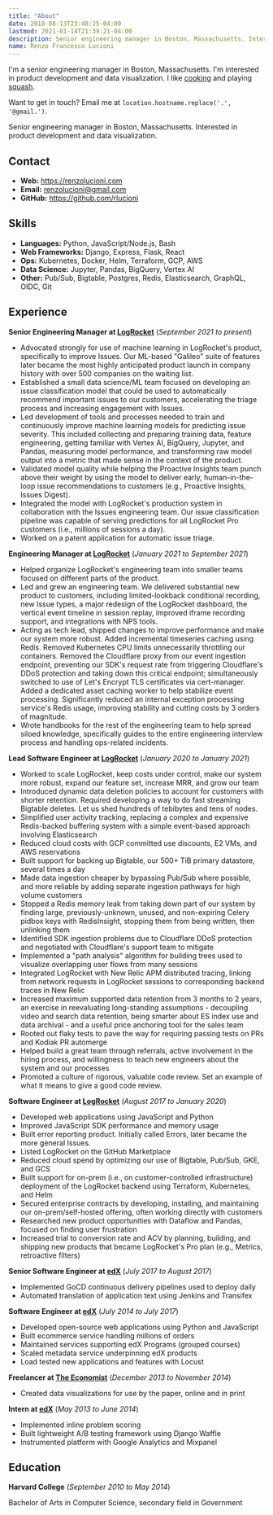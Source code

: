 ```yaml
---
title: "About"
date: 2018-08-13T23:48:25-04:00
lastmod: 2021-01-14T21:39:21-04:00
description: Senior engineering manager in Boston, Massachusetts. Interested in product development and data visualization.
name: Renzo Francesco Lucioni
---
```


<p class="noprint">
  I'm a senior engineering manager in Boston, Massachusetts. I'm interested in product development and data visualization. I like <a href="https://github.com/rlucioni/recipes">cooking</a> and playing <a href="https://github.com/rlucioni/courtbot">squash</a>.
</p>

<p class="noprint">
  Want to get in touch? Email me at <code>location.hostname.replace('.', '@gmail.')</code>.
</p>

<p class="print">
  Senior engineering manager in Boston, Massachusetts. Interested in product development and data visualization.
</p>

## Contact

- **Web:** https://renzolucioni.com
- **Email:** renzolucioni@gmail.com
- **GitHub:** https://github.com/rlucioni

## Skills

- **Languages:** Python, JavaScript/Node.js, Bash
- **Web Frameworks:** Django, Express, Flask, React
- **Ops:** Kubernetes, Docker, Helm, Terraform, GCP, AWS
- **Data Science:** Jupyter, Pandas, BigQuery, Vertex AI
- **Other:** Pub/Sub, Bigtable, Postgres, Redis, Elasticsearch, GraphQL, OIDC, Git

## Experience

**Senior Engineering Manager at [LogRocket](https://logrocket.com/)** (_September 2021 to present_)

- Advocated strongly for use of machine learning in LogRocket's product, specifically to improve Issues. Our ML-based "Galileo" suite of features later became the most highly anticipated product launch in company history with over 500 companies on the waiting list.
- Established a small data science/ML team focused on developing an issue classification model that could be used to automatically recommend important issues to our customers, accelerating the triage process and increasing engagement with Issues.
- Led development of tools and processes needed to train and continuously improve machine learning models for predicting issue severity. This included collecting and preparing training data, feature engineering, getting familiar with Vertex AI, BigQuery, Jupyter, and Pandas, measuring model performance, and transforming raw model output into a metric that made sense in the context of the product.
- Validated model quality while helping the Proactive Insights team punch above their weight by using the model to deliver early, human-in-the-loop issue recommendations to customers (e.g., Proactive Insights, Issues Digest).
- Integrated the model with LogRocket's production system in collaboration with the Issues engineering team. Our issue classification pipeline was capable of serving predictions for all LogRocket Pro customers (i.e., millions of sessions a day).
- Worked on a patent application for automatic issue triage.

**Engineering Manager at [LogRocket](https://logrocket.com/)** (_January 2021 to September 2021_)

- Helped organize LogRocket's engineering team into smaller teams focused on different parts of the product.
- Led and grew an engineering team. We delivered substantial new product to customers, including limited-lookback conditional recording, new Issue types, a major redesign of the LogRocket dashboard, the vertical event timeline in session replay, improved iframe recording support, and integrations with NPS tools.
- Acting as tech lead, shipped changes to improve performance and make our system more robust. Added incremental timeseries caching using Redis. Removed Kubernetes CPU limits unnecessarily throttling our containers. Removed the Cloudflare proxy from our event ingestion endpoint, preventing our SDK's request rate from triggering Cloudflare's DDoS protection and taking down this critical endpoint; simultaneously switched to use of Let's Encrypt TLS certificates via cert-manager. Added a dedicated asset caching worker to help stabilize event processing. Significantly reduced an internal exception processing service's Redis usage, improving stability and cutting costs by 3 orders of magnitude.
- Wrote handbooks for the rest of the engineering team to help spread siloed knowledge, specifically guides to the entire engineering interview process and handling ops-related incidents.

**Lead Software Engineer at [LogRocket](https://logrocket.com/)** (_January 2020 to January 2021_)

- Worked to scale LogRocket, keep costs under control, make our system more robust, expand our feature set, increase MRR, and grow our team
- Introduced dynamic data deletion policies to account for customers with shorter retention. Required developing a way to do fast streaming Bigtable deletes. Let us shed hundreds of tebibytes and tens of nodes.
- Simplified user activity tracking, replacing a complex and expensive Redis-backed buffering system with a simple event-based approach involving Elasticsearch
- Reduced cloud costs with GCP committed use discounts, E2 VMs, and AWS reservations
- Built support for backing up Bigtable, our 500+ TiB primary datastore, several times a day
- Made data ingestion cheaper by bypassing Pub/Sub where possible, and more reliable by adding separate ingestion pathways for high volume customers
- Stopped a Redis memory leak from taking down part of our system by finding large, previously-unknown, unused, and non-expiring Celery pidbox keys with RedisInsight, stopping them from being written, then unlinking them
- Identified SDK ingestion problems due to Cloudflare DDoS protection and negotiated with Cloudflare's support team to mitigate
- Implemented a "path analysis" algorithm for building trees used to visualize overlapping user flows from many sessions
- Integrated LogRocket with New Relic APM distributed tracing, linking from network requests in LogRocket sessions to corresponding backend traces in New Relic
- Increased maximum supported data retention from 3 months to 2 years, an exercise in reevaluating long-standing assumptions - decoupling video and search data retention, being smarter about ES index use and data archival - and a useful price anchoring tool for the sales team
- Rooted out flaky tests to pave the way for requiring passing tests on PRs and Kodiak PR automerge
- Helped build a great team through referrals, active involvement in the hiring process, and willingness to teach new engineers about the system and our processes
- Promoted a culture of rigorous, valuable code review. Set an example of what it means to give a good code review.

**Software Engineer at [LogRocket](https://logrocket.com/)** (_August 2017 to January 2020_)

- Developed web applications using JavaScript and Python
- Improved JavaScript SDK performance and memory usage
- Built error reporting product. Initially called Errors, later became the more general Issues.
- Listed LogRocket on the GitHub Marketplace
- Reduced cloud spend by optimizing our use of Bigtable, Pub/Sub, GKE, and GCS
- Built support for on-prem (i.e., on customer-controlled infrastructure) deployment of the LogRocket backend using Terraform, Kubernetes, and Helm
- Secured enterprise contracts by developing, installing, and maintaining our on-prem/self-hosted offering, often working directly with customers
- Researched new product opportunities with Dataflow and Pandas, focused on finding user frustration
- Increased trial to conversion rate and ACV by planning, building, and shipping new products that became LogRocket's Pro plan (e.g., Metrics, retroactive filters)

**Senior Software Engineer at [edX](https://www.edx.org/)** (_July 2017 to August 2017_)

- Implemented GoCD continuous delivery pipelines used to deploy daily
- Automated translation of application text using Jenkins and Transifex

**Software Engineer at [edX](https://www.edx.org/)** (_July 2014 to July 2017_)

- Developed open-source web applications using Python and JavaScript
- Built ecommerce service handling millions of orders
- Maintained services supporting edX Programs (grouped courses)
- Scaled metadata service underpinning edX products
- Load tested new applications and features with Locust

**Freelancer at [The Economist](https://www.economist.com/)** (_December 2013 to November 2014_)

- Created data visualizations for use by the paper, online and in print

**Intern at [edX](https://www.edx.org/)** (_May 2013 to June 2014_)

- Implemented inline problem scoring
- Built lightweight A/B testing framework using Django Waffle
- Instrumented platform with Google Analytics and Mixpanel

## Education

**Harvard College** (_September 2010 to May 2014_)

Bachelor of Arts in Computer Science, secondary field in Government
